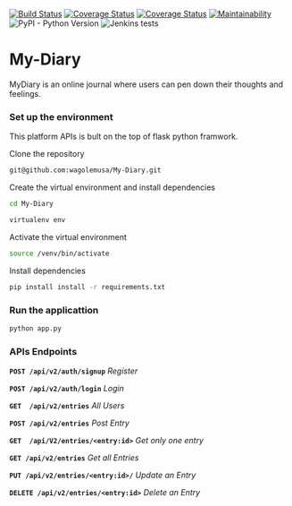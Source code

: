 [![Build Status](https://travis-ci.org/wagolemusa/My-Diary.svg?branch=Challenge-3)](https://travis-ci.org/wagolemusa/My-Diary)
[![Coverage Status](https://coveralls.io/repos/github/wagolemusa/My-Diary/badge.svg?branch=Challenge-3)](https://coveralls.io/github/wagolemusa/My-Diary?branch=Challenge-3)
[![Coverage Status](https://coveralls.io/repos/github/wagolemusa/My-Diary/badge.svg?branch=master)](https://coveralls.io/github/wagolemusa/My-Diary?branch=master)
[![Maintainability](https://api.codeclimate.com/v1/badges/e29fcbc2317c1e18ebe5/maintainability)](https://codeclimate.com/github/wagolemusa/My-Diary/maintainability)
![PyPI - Python Version](https://img.shields.io/pypi/pyversions/Django.svg)
![Jenkins tests](https://img.shields.io/jenkins/t/https/jenkins.qa.ubuntu.com/view/Precise/view/All%20Precise/job/precise-desktop-amd64_default.svg)

# My-Diary
MyDiary is an online journal where users can pen down their thoughts and feelings. 

### Set up the environment
This platform APIs is bult on the top of flask python framwork.

Clone the repository
```sh
git@github.com:wagolemusa/My-Diary.git
```
Create the virtual environment and install dependencies
```sh
cd My-Diary
```

```sh
virtualenv env
```
Activate the virtual environment
```sh
source /venv/bin/activate
```
Install dependencies

```sh
pip install install -r requirements.txt
```
### Run the applicattion

```sh
python app.py
```
### APIs Endpoints

**`POST /api/v2/auth/signup`** *Register*

**`POST /api/v2/auth/login`**    *Login*

**`GET  /api/v2/entries`**  *All Users*

**`POST /api/v2/entries`** *Post Entry*

**`GET  /api/V2/entries/<entry:id>`** *Get only one entry*

**`GET /api/v2/entries`** *Get all Entries*

**`PUT /api/v2/entries/<entry:id>/`** *Update an Entry*

**`DELETE /api/v2/entries/<entry:id>`** *Delete an Entry*
